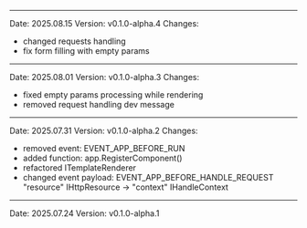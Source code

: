 ------------------------------------------------------------------------------------------------------------------------
Date: 2025.08.15
Version: v0.1.0-alpha.4
Changes:
- changed requests handling
- fix form filling with empty params

------------------------------------------------------------------------------------------------------------------------
Date: 2025.08.01
Version: v0.1.0-alpha.3
Changes:
- fixed empty params processing while rendering
- removed request handling dev message

------------------------------------------------------------------------------------------------------------------------
Date: 2025.07.31
Version: v0.1.0-alpha.2
Changes:
- removed event: EVENT_APP_BEFORE_RUN
- added function: app.RegisterComponent()
- refactored ITemplateRenderer
- changed event payload: EVENT_APP_BEFORE_HANDLE_REQUEST "resource" IHttpResource -> "context" IHandleContext

------------------------------------------------------------------------------------------------------------------------
Date: 2025.07.24
Version: v0.1.0-alpha.1
